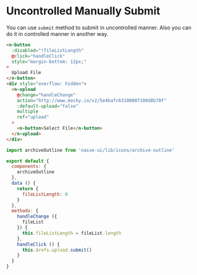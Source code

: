 # Uncontrolled Manually Submit
You can use `submit` method to submit in uncontrolled manner. Also you can do it in controlled manner in another way.
```html
<n-button
  :disabled="!fileListLength"
  @click="handleClick"
  style="margin-bottom: 12px;"
>
  Upload File
</n-button>
<div style="overflow: hidden">
  <n-upload
    @change="handleChange"
    action="http://www.mocky.io/v2/5e4bafc63100007100d8b70f"
    :default-upload="false"
    multiple
    ref="upload"
  >
    <n-button>Select File</n-button>
  </n-upload>
</div>
```
```js
import archiveOutline from 'naive-ui/lib/icons/archive-outline'

export default {
  components: {
    archiveOutline
  },
  data () {
    return {
      fileListLength: 0
    }
  },
  methods: {
    handleChange ({
      fileList
    }) {
      this.fileListLength = fileList.length
    },
    handleClick () {
      this.$refs.upload.submit()
    }
  }
}
```